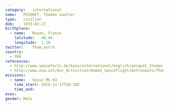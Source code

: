 ```yaml
---
category:	international
name:	PESQUET, Thomas Gautier
type:	civilian
dob:	1978-02-27
birthplace:
  - name:	Rouen, France
    latitude:	49.44
    longitude:	1.10
twitter:	Thom_astro
country:
  - FRA
references:
  - http://www.spacefacts.de/bios/international/english/pesquet_thomas.htm
  - http://www.esa.int/Our_Activities/Human_Spaceflight/Astronauts/Thomas_Pesquet
missions:
  - name:	Soyuz MS-03
    time_start:	2016-11-17T20:20Z
    time_end:	
evas:
gender:	Male
---
```

